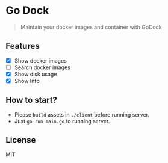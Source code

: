# Go Dock

> Maintain your docker images and container with GoDock

## Features

- [x] Show docker images
- [ ] Search docker images
- [x] Show disk usage
- [x] Show Info

## How to start?

- Please `build` assets in `./client` before running server.
- Just `go run main.go` to running server.

## License

MIT

